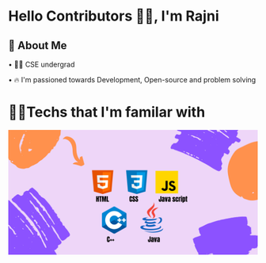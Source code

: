 
# Hello Contributors 👋🏼, I'm Rajni





## 🚀 About Me

• 🧑‍🎓 CSE undergrad

• 🔥 I'm passioned towards Development,
 Open-source and problem solving

  
# 🧑‍💻Techs that I'm familar with 

![App Screenshot](https://github.com/Rajni2002/Rajni2002/blob/main/HTML.png)

  
